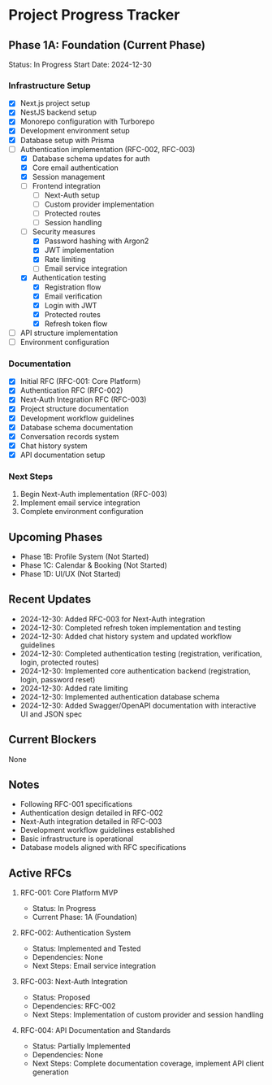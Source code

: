 # Project Progress Tracker

## Phase 1A: Foundation (Current Phase)
Status: In Progress
Start Date: 2024-12-30

### Infrastructure Setup
- [x] Next.js project setup
- [x] NestJS backend setup
- [x] Monorepo configuration with Turborepo
- [x] Development environment setup
- [x] Database setup with Prisma
- [ ] Authentication implementation (RFC-002, RFC-003)
  - [x] Database schema updates for auth
  - [x] Core email authentication
  - [x] Session management
  - [ ] Frontend integration
    - [ ] Next-Auth setup
    - [ ] Custom provider implementation
    - [ ] Protected routes
    - [ ] Session handling
  - [ ] Security measures
    - [x] Password hashing with Argon2
    - [x] JWT implementation
    - [x] Rate limiting
    - [ ] Email service integration
  - [x] Authentication testing
    - [x] Registration flow
    - [x] Email verification
    - [x] Login with JWT
    - [x] Protected routes
    - [x] Refresh token flow
- [ ] API structure implementation
- [ ] Environment configuration

### Documentation
- [x] Initial RFC (RFC-001: Core Platform)
- [x] Authentication RFC (RFC-002)
- [x] Next-Auth Integration RFC (RFC-003)
- [x] Project structure documentation
- [x] Development workflow guidelines
- [x] Database schema documentation
- [x] Conversation records system
- [x] Chat history system
- [x] API documentation setup

### Next Steps
1. Begin Next-Auth implementation (RFC-003)
2. Implement email service integration
3. Complete environment configuration

## Upcoming Phases
- Phase 1B: Profile System (Not Started)
- Phase 1C: Calendar & Booking (Not Started)
- Phase 1D: UI/UX (Not Started)

## Recent Updates
- 2024-12-30: Added RFC-003 for Next-Auth integration
- 2024-12-30: Completed refresh token implementation and testing
- 2024-12-30: Added chat history system and updated workflow guidelines
- 2024-12-30: Completed authentication testing (registration, verification, login, protected routes)
- 2024-12-30: Implemented core authentication backend (registration, login, password reset)
- 2024-12-30: Added rate limiting
- 2024-12-30: Implemented authentication database schema
- 2024-12-30: Added Swagger/OpenAPI documentation with interactive UI and JSON spec

## Current Blockers
None

## Notes
- Following RFC-001 specifications
- Authentication design detailed in RFC-002
- Next-Auth integration detailed in RFC-003
- Development workflow guidelines established
- Basic infrastructure is operational
- Database models aligned with RFC specifications

## Active RFCs
1. RFC-001: Core Platform MVP
   - Status: In Progress
   - Current Phase: 1A (Foundation)
   
2. RFC-002: Authentication System
   - Status: Implemented and Tested
   - Dependencies: None
   - Next Steps: Email service integration
   
3. RFC-003: Next-Auth Integration
   - Status: Proposed
   - Dependencies: RFC-002
   - Next Steps: Implementation of custom provider and session handling

4. RFC-004: API Documentation and Standards
   - Status: Partially Implemented
   - Dependencies: None
   - Next Steps: Complete documentation coverage, implement API client generation 
